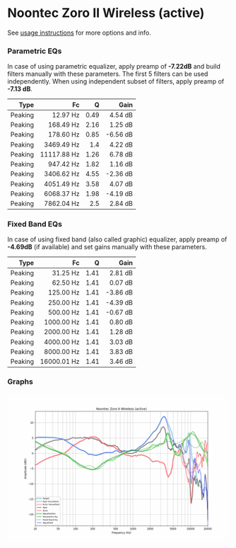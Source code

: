 # Noontec Zoro II Wireless (active)
See [usage instructions](https://github.com/jaakkopasanen/AutoEq#usage) for more options and info.

### Parametric EQs
In case of using parametric equalizer, apply preamp of **-7.22dB** and build filters manually
with these parameters. The first 5 filters can be used independently.
When using independent subset of filters, apply preamp of **-7.13 dB**.

| Type    | Fc          |    Q | Gain     |
|--------:|------------:|-----:|---------:|
| Peaking | 12.97 Hz    | 0.49 | 4.54 dB  |
| Peaking | 168.49 Hz   | 2.16 | 1.25 dB  |
| Peaking | 178.60 Hz   | 0.85 | -6.56 dB |
| Peaking | 3469.49 Hz  | 1.4  | 4.22 dB  |
| Peaking | 11117.88 Hz | 1.26 | 6.78 dB  |
| Peaking | 947.42 Hz   | 1.82 | 1.16 dB  |
| Peaking | 3406.62 Hz  | 4.55 | -2.36 dB |
| Peaking | 4051.49 Hz  | 3.58 | 4.07 dB  |
| Peaking | 6068.37 Hz  | 1.98 | -4.19 dB |
| Peaking | 7862.04 Hz  | 2.5  | 2.84 dB  |

### Fixed Band EQs
In case of using fixed band (also called graphic) equalizer, apply preamp of **-4.69dB**
(if available) and set gains manually with these parameters.

| Type    | Fc          |    Q | Gain     |
|--------:|------------:|-----:|---------:|
| Peaking | 31.25 Hz    | 1.41 | 2.81 dB  |
| Peaking | 62.50 Hz    | 1.41 | 0.07 dB  |
| Peaking | 125.00 Hz   | 1.41 | -3.86 dB |
| Peaking | 250.00 Hz   | 1.41 | -4.39 dB |
| Peaking | 500.00 Hz   | 1.41 | -0.67 dB |
| Peaking | 1000.00 Hz  | 1.41 | 0.80 dB  |
| Peaking | 2000.00 Hz  | 1.41 | 1.28 dB  |
| Peaking | 4000.00 Hz  | 1.41 | 3.03 dB  |
| Peaking | 8000.00 Hz  | 1.41 | 3.83 dB  |
| Peaking | 16000.01 Hz | 1.41 | 3.46 dB  |

### Graphs
![](./Noontec%20Zoro%20II%20Wireless%20(active).png)